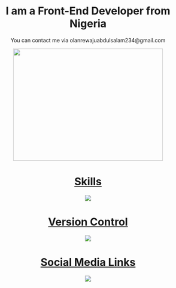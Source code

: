  <h1 align="center"> I am a Front-End Developer from Nigeria</h1>

<!-- <div id="badges">
  <a href="https://www.linkedin.com/in/olanrewaju-abdulsalam-650b03242/">
    <img src="https://img.shields.io/badge/LinkedIn-blue?style=for-the-badge&logo=linkedin&logoColor=white" alt="LinkedIn Badge"/>
  </a>
  <a href="https://stackoverflow.com/users/15984592/olanrewaju-abdulsalam">
    <img src="https://stackoverflow.design/assets/img/logos/so/logo-stackoverflow.png" width= "200px" height="100px" alt="Stack Overflow"/>
  </a>
  <a href="https://twitter.com/1652hp073">
    <img src="https://img.shields.io/badge/Twitter-blue?style=for-the-badge&logo=twitter&logoColor=white" alt="Twitter Badge"/>
  </a>
</div>  -->
<p align="center">You can contact me via <span>olanrewajuabdulsalam234@gmail.com<span></p>
<div align="center">
  <img src="https://media.giphy.com/media/dWesBcTLavkZuG35MI/giphy.gif" width="400" height="300"/>
</div>
<div align="center">
  <a href="https://skillicons.dev">
    <h1>Skills</h1>
    <img src="https://skillicons.dev/icons?i=js,html,css,bootstrap,react,nextjs&perline=3" />
  </a>
  <a href="https://skillicons.dev">
    <h1>Version Control</h1>
    <img src="https://skillicons.dev/icons?i=github,vercel,git&perline=3" />
  </a>
  <a href="https://skillicons.dev">
    <h1>Social Media Links</h1>
    <img src="https://skillicons.dev/icons?i=twitter,linkedin,instagram,stackoverflow	&perline=3" />
  </a>
 </div>

